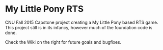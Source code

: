 # My Little Pony RTS

CNU Fall 2015 Capstone project creating a My Little Pony based RTS game. This project still is in its infancy, however much of the foundation code is done.

Check the Wiki on the right for future goals and bugfixes.
